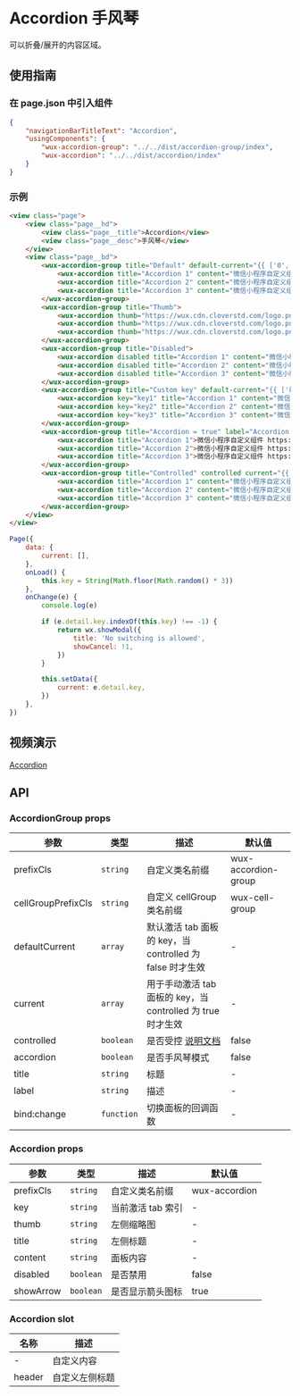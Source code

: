 # Accordion 手风琴

可以折叠/展开的内容区域。

## 使用指南

### 在 page.json 中引入组件

```json
{
    "navigationBarTitleText": "Accordion",
    "usingComponents": {
        "wux-accordion-group": "../../dist/accordion-group/index",
        "wux-accordion": "../../dist/accordion/index"
    }
}
```

### 示例

```html
<view class="page">
    <view class="page__hd">
        <view class="page__title">Accordion</view>
        <view class="page__desc">手风琴</view>
    </view>
    <view class="page__bd">
        <wux-accordion-group title="Default" default-current="{{ ['0', '1'] }}">
            <wux-accordion title="Accordion 1" content="微信小程序自定义组件 https://github.com/wux-weapp/wux-weapp"></wux-accordion>
            <wux-accordion title="Accordion 2" content="微信小程序自定义组件 https://github.com/wux-weapp/wux-weapp"></wux-accordion>
            <wux-accordion title="Accordion 3" content="微信小程序自定义组件 https://github.com/wux-weapp/wux-weapp"></wux-accordion>
        </wux-accordion-group>
        <wux-accordion-group title="Thumb">
            <wux-accordion thumb="https://wux.cdn.cloverstd.com/logo.png" title="Accordion 1" content="微信小程序自定义组件 https://github.com/wux-weapp/wux-weapp"></wux-accordion>
            <wux-accordion thumb="https://wux.cdn.cloverstd.com/logo.png" title="Accordion 2" content="微信小程序自定义组件 https://github.com/wux-weapp/wux-weapp"></wux-accordion>
            <wux-accordion thumb="https://wux.cdn.cloverstd.com/logo.png" title="Accordion 3" content="微信小程序自定义组件 https://github.com/wux-weapp/wux-weapp"></wux-accordion>
        </wux-accordion-group>
        <wux-accordion-group title="Disabled">
            <wux-accordion disabled title="Accordion 1" content="微信小程序自定义组件 https://github.com/wux-weapp/wux-weapp"></wux-accordion>
            <wux-accordion disabled title="Accordion 2" content="微信小程序自定义组件 https://github.com/wux-weapp/wux-weapp"></wux-accordion>
            <wux-accordion disabled title="Accordion 3" content="微信小程序自定义组件 https://github.com/wux-weapp/wux-weapp"></wux-accordion>
        </wux-accordion-group>
        <wux-accordion-group title="Custom key" default-current="{{ ['key2'] }}">
            <wux-accordion key="key1" title="Accordion 1" content="微信小程序自定义组件 https://github.com/wux-weapp/wux-weapp"></wux-accordion>
            <wux-accordion key="key2" title="Accordion 2" content="微信小程序自定义组件 https://github.com/wux-weapp/wux-weapp"></wux-accordion>
            <wux-accordion key="key3" title="Accordion 3" content="微信小程序自定义组件 https://github.com/wux-weapp/wux-weapp"></wux-accordion>
        </wux-accordion-group>
        <wux-accordion-group title="Accordion = true" label="Accordion model" accordion default-current="{{ ['0'] }}">
            <wux-accordion title="Accordion 1">微信小程序自定义组件 https://github.com/wux-weapp/wux-weapp</wux-accordion>
            <wux-accordion title="Accordion 2">微信小程序自定义组件 https://github.com/wux-weapp/wux-weapp</wux-accordion>
            <wux-accordion title="Accordion 3">微信小程序自定义组件 https://github.com/wux-weapp/wux-weapp</wux-accordion>
        </wux-accordion-group>
        <wux-accordion-group title="Controlled" controlled current="{{ current }}" bind:change="onChange">
            <wux-accordion title="Accordion 1" content="微信小程序自定义组件 https://github.com/wux-weapp/wux-weapp"></wux-accordion>
            <wux-accordion title="Accordion 2" content="微信小程序自定义组件 https://github.com/wux-weapp/wux-weapp"></wux-accordion>
            <wux-accordion title="Accordion 3" content="微信小程序自定义组件 https://github.com/wux-weapp/wux-weapp"></wux-accordion>
        </wux-accordion-group>
    </view>
</view>
```

```js
Page({
    data: {
        current: [],
    },
    onLoad() {
        this.key = String(Math.floor(Math.random() * 3))
    },
    onChange(e) {
        console.log(e)

        if (e.detail.key.indexOf(this.key) !== -1) {
            return wx.showModal({
                title: 'No switching is allowed',
                showCancel: !1,
            })
        }

        this.setData({
            current: e.detail.key,
        })
    },
})
```

## 视频演示

[Accordion](./_media/accordion.mp4 ':include :type=iframe width=375px height=667px')

## API

### AccordionGroup props

| 参数 | 类型 | 描述 | 默认值 |
| --- | --- | --- | --- |
| prefixCls | <code>string</code> | 自定义类名前缀 | wux-accordion-group |
| cellGroupPrefixCls | <code>string</code> | 自定义 cellGroup 类名前缀 | wux-cell-group |
| defaultCurrent | <code>array</code> | 默认激活 tab 面板的 key，当 controlled 为 false 时才生效 | - |
| current | <code>array</code> | 用于手动激活 tab 面板的 key，当 controlled 为 true 时才生效 | - |
| controlled | <code>boolean</code> | 是否受控 [说明文档](controlled.md) | false |
| accordion | <code>boolean</code> | 是否手风琴模式 | false |
| title | <code>string</code> | 标题 | - |
| label | <code>string</code> | 描述 | - |
| bind:change | <code>function</code> | 切换面板的回调函数 | - |

### Accordion props

| 参数 | 类型 | 描述 | 默认值 |
| --- | --- | --- | --- |
| prefixCls | <code>string</code> | 自定义类名前缀 | wux-accordion |
| key | <code>string</code> | 当前激活 tab 索引 | - |
| thumb | <code>string</code> | 左侧缩略图 | - |
| title | <code>string</code> | 左侧标题 | - |
| content | <code>string</code> | 面板内容 | - |
| disabled | <code>boolean</code> | 是否禁用 | false |
| showArrow | <code>boolean</code> | 是否显示箭头图标 | true |

### Accordion slot

| 名称 | 描述 |
| --- | --- |
| - | 自定义内容 |
| header | 自定义左侧标题 |